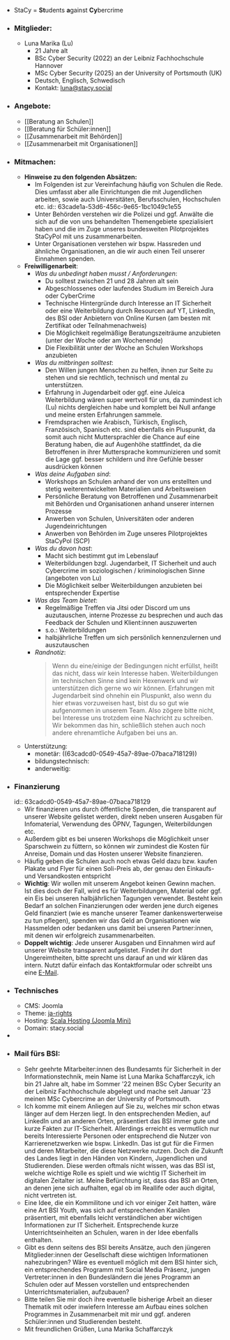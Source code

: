 - StaCy = **St**udents **a**gainst **Cy**bercrime
- ### Mitglieder:
	- Luna Marika (Lu)
		- 21 Jahre alt
		- BSc Cyber Security (2022) an der Leibniz Fachhochschule Hannover
		- MSc Cyber Security (2025) an der University of Portsmouth (UK)
		- Deutsch, Englisch, Schwedisch
		- Kontakt: [luna@stacy.social](mailto:luna@stacy.social)
- ### Angebote:
	- [[Beratung an Schulen]]
	- [[Beratung für Schüler:innen]]
	- [[Zusammenarbeit mit Behörden]]
	- [[Zusammenarbeit mit Organisationen]]
- ### Mitmachen:
	- **Hinweise zu den folgenden Absätzen:**
		- Im Folgenden ist zur Vereinfachung häufig von Schulen die Rede. Dies umfasst aber alle Einrichtungen die mit Jugendlichen arbeiten, sowie auch Universitäten, Berufsschulen, Hochschulen etc.
		  id:: 63cade1a-53d6-456c-9e65-1bc1049c1e55
		- Unter Behörden verstehen wir die Polizei und ggf. Anwälte die sich auf die von uns behandelten Themengebiete spezialisiert haben und die im Zuge unseres bundesweiten Pilotprojektes StaCyPol mit uns zusammenarbeiten.
		- Unter Organisationen verstehen wir bspw. Hassreden und ähnliche Organisationen, an die wir auch einen Teil unserer Einnahmen spenden.
	- **Freiwilligenarbeit**:
		- *Was du unbedingt haben musst / Anforderungen*:
			- Du solltest zwischen 21 und 28 Jahren alt sein
			- Abgeschlossenes oder laufendes Studium im Bereich Jura oder CyberCrime
			- Technische Hintergründe durch Interesse an IT Sicherheit oder eine Weiterbildung durch Resourcen auf YT, LinkedIn, des BSI oder Anbietern von Online Kursen (am besten mit Zertifikat oder Teilnahmenachweis)
			- Die Möglichkeit regelmäßige Beratungszeiträume anzubieten (unter der Woche oder am Wochenende)
			- Die Flexibilität unter der Woche an Schulen Workshops anzubieten
		- *Was du mitbringen solltest*:
			- Den Willen jungen Menschen zu helfen, ihnen zur Seite zu stehen und sie rechtlich, technisch und mental zu unterstützen.
			- Erfahrung in Jugendarbeit oder ggf. eine Juleica Weiterbildung wären super wertvoll für uns, da zumindest ich (Lu) nichts dergleichen habe und komplett bei Null anfange und meine ersten Erfahrungen sammele.
			- Fremdsprachen wie Arabisch, Türkisch, Englisch, Französisch, Spanisch etc. sind ebenfalls ein Pluspunkt, da somit auch nicht Muttersprachler die Chance auf eine Beratung haben, die auf Augenhöhe stattfindet, da die Betroffenen in ihrer Muttersprache kommunizieren und somit die Lage ggf. besser schildern und ihre Gefühle besser ausdrücken können
		- *Was deine Aufgaben sind*:
			- Workshops an Schulen anhand der von uns erstellten und stetig weiterentwickelten Materialien und Arbeitsweisen
			- Persönliche Beratung von Betroffenen und Zusammenarbeit mit Behörden und Organisationen anhand unserer internen Prozesse
			- Anwerben von Schulen, Universitäten oder anderen Jugendeinrichtungen
			- Anwerben von Behörden im Zuge unseres Pilotprojektes StaCyPol (SCP)
		- *Was du davon hast*:
			- Macht sich bestimmt gut im Lebenslauf
			- Weiterbildungen bzgl. Jugendarbeit, IT Sicherheit und auch Cybercrime im soziologischen / kriminologischen Sinne (angeboten von Lu)
			- Die Möglichkeit selber Weiterbildungen anzubieten bei entsprechender Expertise
		- *Was das Team bietet*:
			- Regelmäßige Treffen via Jitsi oder Discord um uns auzutauschen, interne Prozesse zu besprechen und auch das Feedback der Schulen und Klient:innen auszuwerten
			- s.o.: Weiterbildungen
			- halbjährliche Treffen um sich persönlich kennenzulernen und auszutauschen
		- *Randnotiz*:
		  > Wenn du eine/einige der Bedingungen nicht erfüllst, heißt das nicht, dass wir kein Interesse haben. Weiterbildungen im technischen Sinne sind kein Hexenwerk und wir unterstützen dich gerne wo wir können. Erfahrungen mit Jugendarbeit sind ohnehin ein Pluspunkt, also wenn du hier etwas vorzuweisen hast, bist du so gut wie aufgenommen in unserem Team. Also zögere bitte nicht, bei Interesse uns trotzdem eine Nachricht zu schreiben. Wir bekommen das hin, schließlich stehen auch noch andere ehrenamtliche Aufgaben bei uns an.
	- Unterstützung:
		- monetär: ((63cadcd0-0549-45a7-89ae-07baca718129))
		- bildungstechnisch:
		- anderweitig:
- ### Finanzierung
  id:: 63cadcd0-0549-45a7-89ae-07baca718129
	- Wir finanzieren uns durch öffentliche Spenden, die transparent auf unserer Website gelistet werden, direkt neben unseren Ausgaben für Infomaterial, Verwendung des ÖPNV, Tagungen, Weiterbildungen etc.
	- Außerdem gibt es bei unseren Workshops die Möglichkeit unser Sparschwein zu füttern, so können wir zumindest die Kosten für Anreise, Domain und das Hosten unserer Website finanzieren.
	- Häufig geben die Schulen auch noch etwas Geld dazu bzw. kaufen Plakate und Flyer für einen Soli-Preis ab, der genau den Einkaufs- und Versandkosten entspricht
	- **Wichtig**: Wir wollen mit unserem Angebot keinen Gewinn machen. Ist dies doch der Fall, wird es für Weiterbildungen, Material oder ggf. ein Eis bei unseren halbjährlichen Tagungen verwendet. Besteht kein Bedarf an solchen Finanzierungen oder werden jene durch eigenes Geld finanziert (wie es manche unserer Teamer dankenswerterweise zu tun pflegen), spenden wir das Geld an Organisationen wie Hassmelden oder bedanken uns damit bei unseren Partner:innen, mit denen wir erfolgreich zusammenarbeiten.
	- **Doppelt wichtig**: Jede unserer Ausgaben und Einnahmen wird auf unserer Website transparent aufgelistet. Findet ihr dort Ungereimtheiten, bitte sprecht uns darauf an und wir klären das intern. Nutzt dafür einfach das Kontaktformular oder schreibt uns eine [E-Mail](mailto:info@stacy.social).
- ### Technisches
	- CMS: Joomla
	- Theme: [ja-rights](https://www.joomlart.com/demo/ja-rights)
	- Hosting: [Scala Hosting (Joomla Mini)](https://www.scalahosting.com/joomla-hosting.html#Geekflare)
	- Domain: stacy.social
-
- ### Mail fürs BSI:
	- Sehr geehrte Mitarbeiter:innen des Bundesamts für Sicherheit in der Informationstechnik,
	  mein Name ist Luna Marika Schaffarczyk, ich bin 21 Jahre alt, habe im Sommer '22 meinen BSc Cyber Security an der Leibniz Fachhochschule abgelegt und mache seit Januar '23 meinen MSc Cybercrime an der University of Portsmouth.
	- Ich komme mit einem Anliegen auf Sie zu, welches mir schon etwas länger auf dem Herzen liegt. In den entsprechenden Medien, auf LinkedIn und an anderen Orten, präsentiert das BSI immer gute und kurze Fakten zur IT-Sicherheit. Allerdings erreicht es vermutlich nur bereits Interessierte Personen oder entsprechend die Nutzer von Karrierenetzwerken wie bspw. LinkedIn.
	  Das ist gut für die Firmen und deren Mitarbeiter, die diese Netzwerke nutzen. Doch die Zukunft des Landes liegt in den Händen von Kindern, Jugendlichen und Studierenden. Diese werden oftmals nicht wissen, was das BSI ist, welche wichtige Rolle es spielt und wie wichtig IT Sicherheit im digitalen Zeitalter ist.
	  Meine Befürchtung ist, dass das BSI an Orten, an denen jene sich aufhalten, egal ob im Reallife oder auch digital, nicht vertreten ist.
	- Eine Idee, die ein Kommilitone und ich vor einiger Zeit hatten, wäre eine Art BSI Youth, was sich auf entsprechenden Kanälen präsentiert, mit ebenfalls leicht verständlichen aber wichtigen Informationen zur IT Sicherheit. Entsprechende kurze Unterrichtseinheiten an Schulen, waren in der Idee ebenfalls enthalten.
	- Gibt es denn seitens des BSI bereits Ansätze, auch den jüngeren Mitglieder:innen der Gesellschaft diese wichtigen Informationen nahezubringen? Wäre es eventuell möglich mit dem BSI hinter sich, ein entsprechendes Programm mit Social Media Präsenz, jungen Vertreter:innen in den Bundesländern die jenes Programm an Schulen oder auf Messen vorstellen und entsprechenden Unterrichtsmaterialien, aufzubauen?
	- Bitte teilen Sie mir doch ihre eventuelle bisherige Arbeit an dieser Thematik mit oder inwiefern Interesse am Aufbau eines solchen Programmes in Zusammenarbeit mit mir und ggf. anderen Schüler:innen und Studierenden besteht.
	- Mit freundlichen Grüßen,
	  Luna Marika Schaffarczyk